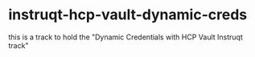 # instruqt-hcp-vault-dynamic-creds
this is a track to hold the "Dynamic Credentials with HCP Vault Instruqt track"
